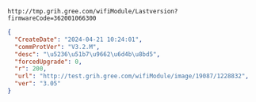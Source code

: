 `http://tmp.grih.gree.com/wifiModule/Lastversion?firmwareCode=362001066300`

```json
{
  "CreateDate": "2024-04-21 10:24:01",
  "commProtVer": "V3.2.M",
  "desc": "\u5236\u51b7\u9662\u6d4b\u8bd5",
  "forcedUpgrade": 0,
  "r": 200,
  "url": "http://test.grih.gree.com/wifiModule/image/19087/1228832",
  "ver": "3.05"
}
```